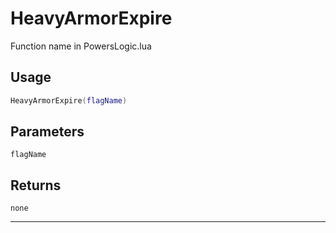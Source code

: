 # HeavyArmorExpire
Function name in PowersLogic.lua
## Usage
```lua
HeavyArmorExpire(flagName)
```
## Parameters
`flagName`
## Returns
`none`

---